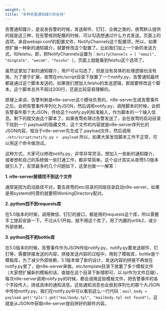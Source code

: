 ```yaml
---
weight: 5
title: "多种告警通知媒介的支持"
---
```


告警通知媒介，是说发告警的时候，发送邮件、钉钉、企微之类的，夜莺默认提供的就是这三种，在告警规则配置的时候，可以勾选想通过什么方式发送。页面上的选项，来自webapi.conf的配置文件，NotifyChannels这个配置项，所以，如果想扩展一种新的通知媒介，就要修改这个配置了。比如我们加上一个新的发送方式，叫feishu，即，把NotifyChannels设置为：`NotifyChannels = [ "email", "dingtalk", "wecom", "feishu" ]`，页面上就能看到feishu这个选项了。

虽然这里加了新的通知媒介，用户可以勾选了，但是没有具体的处理逻辑也没有用，为了便于扩展，夜莺在etc/script目录下放置了一个notify.py，告警通知最终都是通过这个脚本发送的，如果我们想加入feishu的发送逻辑，那就要修改这个脚本。这个脚本总共不超过200行，还是比较容易理解的。

原理上来讲，告警判断是n9e-server这个模块负责的，n9e-server生成告警事件之后，会把告警事件序列化为JSON，然后调用notify.py，调用脚本的时候，会把告警事件那个大JSON，传给这个notify.py的标准输入，作为脚本的一个输入信息。剩下的就交由这个脚本了。如果夜莺处理过告警发送了，会在夜莺的启动目录下找到一个.payload的隐藏文件，这个文件的内容就是n9e-server序列化的JSON内容，相当于n9e-server先生成了.payload文件，然后调用 `./etc/script/notify.py < .payload` 所以，如果大家发现脚本工作不正常，可以用这个命令做测试。

这种方式，大家可以修改notify.py，非常非常灵活，想加入一些新的通知媒介，或者想和自己的系统做一些打通工作，都非常简单。这个设计其实从夜莺5.0版本就引入了，反馈最多的几个问题如下，这里也做一一解答：

**1. n9e-server报错找不到这个文件**

通常是因为启动路径不对，要去夜莺的etc目录的同级目录启动n9e-server，如果是用systemd托管的就要把WorkingDirectory配对。

**2. python找不到requests库**

在5.0版本的时候，调用微信、钉钉的接口，都是用的requests这个库，所以需要手工提前安装一下。不过从5.1开始，就不用这个库了，用了内置的urllib2，减少外部依赖。

**3. python找不到bottle库**

在5.0版本的时候，告警事件作为JSON传给notify.py，notify.py要发送邮件、钉钉等，需要拼接发送的内容，拼接发送内容的过程中，用到了模板库，bottle是个模板库，为了减少外部依赖，5.1版本做了新的设计，发送内容的拼接不再放在notify.py里了，由n9e-server来做。etc/template目录下放置了多个模板文件（大家想扩展新的模板的话，直接在这个目录下新增即可，以.tpl作为文件后缀），每次n9e-server调用notify.py的时候，都会调用这些模板文件，把告警事件的各个字段传入，拼成具体的通知消息。这些通知消息也会放到序列化的那个大JSON中传给notify.py。我们在notify.py中可以看到这么一行代码：`mail_body = payload.get('tpls').get("mailbody.tpl", "mailbody.tpl not found")`，这就是从JSON中获取n9e-server提前拼好的邮件内容。
